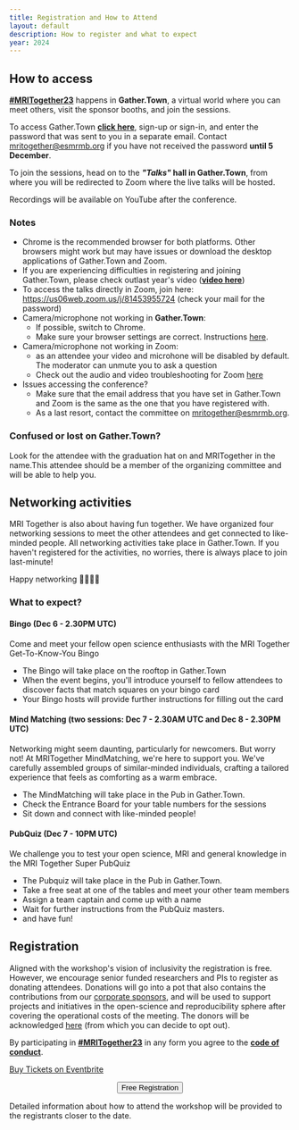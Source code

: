 ```yaml
---
title: Registration and How to Attend
layout: default
description: How to register and what to expect
year: 2024
--- 
```

## How to access

[**#MRITogether23**](https://twitter.com/hashtag/MRITogether23) happens in **Gather.Town**, a virtual world where you can meet others, visit the sponsor booths, and join the sessions. 

To access Gather.Town **[click here](https://app.gather.town/app/z5fPWx3bfvQIRTF0/mritogether23)**, sign-up or sign-in, and enter the password that was sent to you in a separate email. 
Contact [mritogether@esmrmb.org](mailto:mritogether@esmrmb.org) if you have not received the password **until 5 December**.

To join the sessions, head on to the ***"Talks"* hall in Gather.Town**, from where you will be redirected to Zoom where the live talks will be hosted.

Recordings will be available on YouTube after the conference.

### Notes
* Chrome is the recommended browser for both platforms. Other browsers might work but may have issues or download the desktop applications of Gather.Town and Zoom.
* If you are experiencing difficulties in registering and joining Gather.Town, please check outlast year's video (**[video here](//youtu.be/oK-CFrn4Pjc)**)
* To access the talks directly in Zoom, join here: https://us06web.zoom.us/j/81453955724 (check your mail for the password)
* Camera/microphone not working in **Gather.Town**:
  * If possible, switch to Chrome. 
  * Make sure your browser settings are correct. Instructions [here](https://support.gather.town/help/browser-system-settings).
* Camera/microphone not working in Zoom: 
  * as an attendee your video and microhone will be disabled by default. The moderator can unmute you to ask a question
  * Check out the audio and video troubleshooting for Zoom [here](https://support.zoom.com/hc/en/category?id=kb_category&kb_category=31293e9a8720391089a37408dabb35b8)
* Issues accessing the conference?
  * Make sure that the email address that you have set in Gather.Town and Zoom is the same as the one that you have registered with. 
  * As a last resort, contact the committee on [mritogether@esmrmb.org](mailto:mritogether@esmrmb.org).

### Confused or lost on Gather.Town?
Look for the attendee with the graduation hat on and MRITogether in the name.This attendee should be a member of the organizing committee and will be able to help you.

<a id="matching_details"></a>
## Networking activities
MRI Together is also about having fun together.
We have organized four networking sessions to meet the other attendees and get connected to like-minded people.
All networking activities take place in Gather.Town. 
If you haven't registered for the activities, no worries, there is always place to join last-minute!

Happy networking 🫱🏿‍🫲🏽 

### What to expect?
#### Bingo (Dec 6 - 2.30PM UTC)
Come and meet your fellow open science enthusiasts with the MRI Together Get-To-Know-You Bingo
* The Bingo will take place on the rooftop in Gather.Town
* When the event begins, you'll introduce yourself to fellow attendees to discover facts that match squares on your bingo card
* Your Bingo hosts will provide further instructions for filling out the card

#### Mind Matching (two sessions: Dec 7 - 2.30AM UTC and Dec 8 - 2.30PM UTC)
Networking might seem daunting, particularly for newcomers. But worry not! 
At MRITogether MindMatching, we're here to support you. 
We've carefully assembled groups of similar-minded individuals, crafting a tailored experience that feels as comforting as a warm embrace.
* The MindMatching will take place in the Pub in Gather.Town.
* Check the Entrance Board for your table numbers for the sessions
* Sit down and connect with like-minded people!

#### PubQuiz (Dec 7 - 10PM UTC)
We challenge you to test your open science, MRI and general knowledge in the MRI Together Super PubQuiz
* The Pubquiz will take place in the Pub in Gather.Town.
* Take a free seat at one of the tables and meet your other team members
* Assign a team captain and come up with a name
* Wait for further instructions from the PubQuiz masters. 
* and have fun!

## Registration

Aligned with the workshop's vision of inclusivity the registration is free. However, we encourage senior funded researchers and PIs to register as donating attendees. 
Donations will go into a pot that also contains the contributions from our [corporate sponsors](/23m/sponsors), and will be used to support projects and initiatives in the open-science and reproducibility sphere after covering the operational costs of the meeting. 
The donors will be acknowledged [here](/23m/sponsors) (from which you can decide to opt out).

By participating in [**#MRITogether23**](https://twitter.com/hashtag/MRITogether) in any form you agree to the [**code of conduct**](/CODE_OF_CONDUCT).

<!-- Noscript content for added SEO -->
<noscript><a href="https://www.eventbrite.co.uk/e/mri-together-2023-tickets-750597355897" rel="noopener noreferrer" target="_blank">Buy Tickets on Eventbrite</a></noscript>
<!-- You can customize this button any way you like -->

<div style="text-align: center; width; 100%">
<button id="eventbrite-widget-modal-trigger-750597355897" type="button" class="shadow_button">Free Registration</button>
</div>

Detailed information about how to attend the workshop will be provided to the registrants closer to the date.

<script src="https://www.eventbrite.com/static/widgets/eb_widgets.js"></script>

<script type="text/javascript">
    var exampleCallback = function() {
        console.log('Order complete!');
    };

    window.EBWidgets.createWidget({
        widgetType: 'checkout',
        eventId: '750597355897',
        modal: true,
        modalTriggerElementId: 'eventbrite-widget-modal-trigger-750597355897',
        onOrderComplete: exampleCallback
    });
</script>
